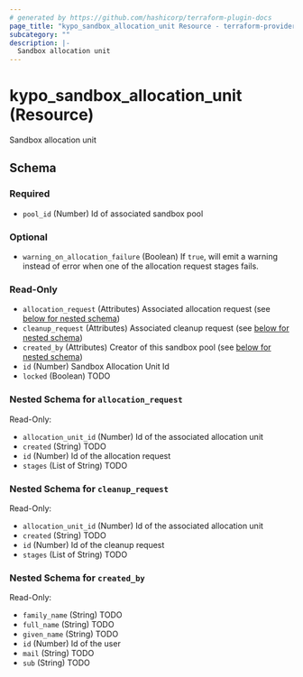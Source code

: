 ```yaml
---
# generated by https://github.com/hashicorp/terraform-plugin-docs
page_title: "kypo_sandbox_allocation_unit Resource - terraform-provider-kypo"
subcategory: ""
description: |-
  Sandbox allocation unit
---
```


# kypo_sandbox_allocation_unit (Resource)

Sandbox allocation unit



<!-- schema generated by tfplugindocs -->
## Schema

### Required

- `pool_id` (Number) Id of associated sandbox pool

### Optional

- `warning_on_allocation_failure` (Boolean) If `true`, will emit a warning instead of error when one of the allocation request stages fails.

### Read-Only

- `allocation_request` (Attributes) Associated allocation request (see [below for nested schema](#nestedatt--allocation_request))
- `cleanup_request` (Attributes) Associated cleanup request (see [below for nested schema](#nestedatt--cleanup_request))
- `created_by` (Attributes) Creator of this sandbox pool (see [below for nested schema](#nestedatt--created_by))
- `id` (Number) Sandbox Allocation Unit Id
- `locked` (Boolean) TODO

<a id="nestedatt--allocation_request"></a>
### Nested Schema for `allocation_request`

Read-Only:

- `allocation_unit_id` (Number) Id of the associated allocation unit
- `created` (String) TODO
- `id` (Number) Id of the allocation request
- `stages` (List of String) TODO


<a id="nestedatt--cleanup_request"></a>
### Nested Schema for `cleanup_request`

Read-Only:

- `allocation_unit_id` (Number) Id of the associated allocation unit
- `created` (String) TODO
- `id` (Number) Id of the cleanup request
- `stages` (List of String) TODO


<a id="nestedatt--created_by"></a>
### Nested Schema for `created_by`

Read-Only:

- `family_name` (String) TODO
- `full_name` (String) TODO
- `given_name` (String) TODO
- `id` (Number) Id of the user
- `mail` (String) TODO
- `sub` (String) TODO
